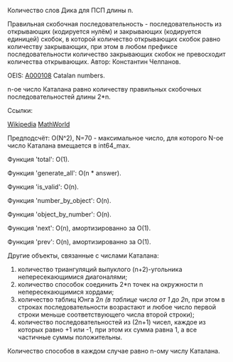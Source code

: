 Количество слов Дика для ПСП длины n.

Правильная скобочная последовательность - последовательность из открывающих (кодируется нулём) и закрывающих (кодируется единицей) скобок, в которой количество открывающих скобок равно количеству закрывающих, при этом в любом префиксе последовательности количество закрывающих скобок не превосходит количества открывающих.
Автор: Константин Челпанов.

OEIS: [A000108](https://oeis.org/A000108) Catalan numbers.

n-ое число Каталана равно количеству правильных скобочных последовательностей длины 2*n.

Ссылки:

[Wikipedia](https://en.wikipedia.org/wiki/Catalan_number)
[MathWorld](http://mathworld.wolfram.com/CatalanNumber.html)

Предподсчёт: O(N^2), N=70 - максимальное число, для которого N-ое число Каталана вмещается в int64_max.

Функция 'total':  O(1).

Функция 'generate_all': O(n * answer).

Функция 'is_valid': O(n).

Функция 'number_by_object': O(n).

Функция 'object_by_number': O(n).

Функция 'next': O(n), амортизированно за O(1).

Функция 'prev': O(n), амортизированно за O(1).

Другие объекты, связанные с числами Каталана:

1) количество триангуляций выпуклого (n+2)-угольника непересекающимися диагоналями;
2) количество способок соединить 2*n точек на окружности n непересекающимися хордами;
3) количество таблиц Юнга 2*n (в таблице числа от 1 до 2*n, при этом в строках последовательности возрастают и любое число первой строки меньше соответствующего числа второй строки);
4) количество последовательностей из (2n+1) чисел, каждое из которых равно +1 или -1, при этом их сумма равна 1, а все частичные суммы положительны.

Количество способов в каждом случае равно n-ому числу Каталана.

